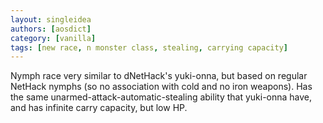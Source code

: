 ```yaml
---
layout: singleidea
authors: [aosdict]
category: [vanilla]
tags: [new race, n monster class, stealing, carrying capacity]
---
```

Nymph race very similar to dNetHack's yuki-onna, but based on regular NetHack nymphs (so no association with cold and no iron weapons). Has the same unarmed-attack-automatic-stealing ability that yuki-onna have, and has infinite carry capacity, but low HP.
